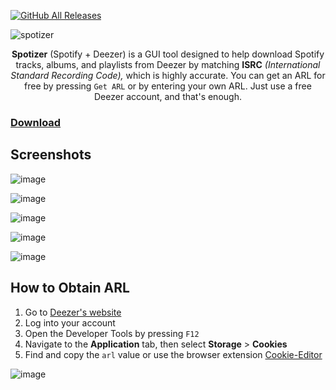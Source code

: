 [![GitHub All Releases](https://img.shields.io/github/downloads/afkarxyz/Spotizer/total?style=for-the-badge)](https://github.com/afkarxyz/Spotizer/releases)

![spotizer](https://github.com/user-attachments/assets/9fb51592-2ee8-4c4c-8c4a-e6b3bf49c3f9)

<div align="center">
<b>Spotizer</b> (Spotify + Deezer) is a GUI tool designed to help download Spotify tracks, albums, and playlists from Deezer by matching <b>ISRC</b> <i>(International Standard Recording Code),</i> which is highly accurate. You can get an ARL for free by pressing <code>Get ARL</code> or by entering your own ARL. Just use a free Deezer account, and that's enough.
</div>

### [Download](https://github.com/afkarxyz/Spotizer/releases/download/v1.9/Spotizer.exe)

## Screenshots

![image](https://github.com/user-attachments/assets/a74881a6-7d21-4506-b208-81031c773090)

![image](https://github.com/user-attachments/assets/7e0db6b3-86c0-457f-8ac5-f31ac9cc3162)

![image](https://github.com/user-attachments/assets/5851de99-d2c9-4c04-9a4f-53bda7c96c2b)

![image](https://github.com/user-attachments/assets/8b8ba249-a91b-4721-a017-7347a3e97fef)

![image](https://github.com/user-attachments/assets/d6e27aee-746a-4855-a47a-d0cc820c3272)

## How to Obtain ARL

1. Go to [Deezer's website](https://www.deezer.com/)
2. Log into your account
3. Open the Developer Tools by pressing `F12`
4. Navigate to the **Application** tab, then select **Storage** > **Cookies**
5. Find and copy the `arl` value or use the browser extension [Cookie-Editor](https://cookie-editor.com/)

![image](https://github.com/user-attachments/assets/936fceec-e476-410f-8975-a7875cca0de5)
